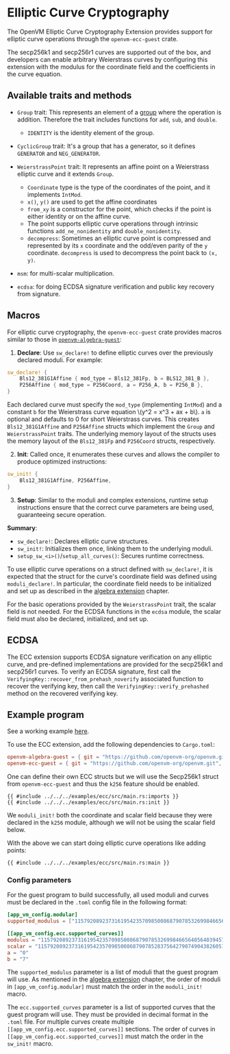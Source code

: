 # Elliptic Curve Cryptography

The OpenVM Elliptic Curve Cryptography Extension provides support for elliptic curve operations through the `openvm-ecc-guest` crate.

The secp256k1 and secp256r1 curves are supported out of the box, and developers can enable arbitrary Weierstrass curves by configuring this extension with the modulus for the coordinate field and the coefficients in the curve equation.

## Available traits and methods

- `Group` trait:
  This represents an element of a [group](<https://en.wikipedia.org/wiki/Group_(mathematics)>) where the operation is addition. Therefore the trait includes functions for `add`, `sub`, and `double`.

  - `IDENTITY` is the identity element of the group.

- `CyclicGroup` trait:
  It's a group that has a generator, so it defines `GENERATOR` and `NEG_GENERATOR`.

- `WeierstrassPoint` trait:
  It represents an affine point on a Weierstrass elliptic curve and it extends `Group`.

  - `Coordinate` type is the type of the coordinates of the point, and it implements `IntMod`.
  - `x()`, `y()` are used to get the affine coordinates
  - `from_xy` is a constructor for the point, which checks if the point is either identity or on the affine curve.
  - The point supports elliptic curve operations through intrinsic functions `add_ne_nonidentity` and `double_nonidentity`.
  - `decompress`: Sometimes an elliptic curve point is compressed and represented by its `x` coordinate and the odd/even parity of the `y` coordinate. `decompress` is used to decompress the point back to `(x, y)`.

- `msm`: for multi-scalar multiplication.

- `ecdsa`: for doing ECDSA signature verification and public key recovery from signature.

## Macros

For elliptic curve cryptography, the `openvm-ecc-guest` crate provides macros similar to those in [`openvm-algebra-guest`](./algebra.md):

1. **Declare**: Use `sw_declare!` to define elliptic curves over the previously declared moduli. For example:

```rust
sw_declare! {
    Bls12_381G1Affine { mod_type = Bls12_381Fp, b = BLS12_381_B },
    P256Affine { mod_type = P256Coord, a = P256_A, b = P256_B },
}
```

Each declared curve must specify the `mod_type` (implementing `IntMod`) and a constant `b` for the Weierstrass curve equation \\(y^2 = x^3 + ax + b\\). `a` is optional and defaults to 0 for short Weierstrass curves.
This creates `Bls12_381G1Affine` and `P256Affine` structs which implement the `Group` and `WeierstrassPoint` traits. The underlying memory layout of the structs uses the memory layout of the `Bls12_381Fp` and `P256Coord` structs, respectively.

2. **Init**: Called once, it enumerates these curves and allows the compiler to produce optimized instructions:

```rust
sw_init! {
    Bls12_381G1Affine, P256Affine,
}
```

3. **Setup**: Similar to the moduli and complex extensions, runtime setup instructions ensure that the correct curve parameters are being used, guaranteeing secure operation.

**Summary**:

- `sw_declare!`: Declares elliptic curve structures.
- `sw_init!`: Initializes them once, linking them to the underlying moduli.
- `setup_sw_<i>()`/`setup_all_curves()`: Secures runtime correctness.

To use elliptic curve operations on a struct defined with `sw_declare!`, it is expected that the struct for the curve's coordinate field was defined using `moduli_declare!`. In particular, the coordinate field needs to be initialized and set up as described in the [algebra extension](./algebra.md) chapter.

For the basic operations provided by the `WeierstrassPoint` trait, the scalar field is not needed. For the ECDSA functions in the `ecdsa` module, the scalar field must also be declared, initialized, and set up.

## ECDSA

The ECC extension supports ECDSA signature verification on any elliptic curve, and pre-defined implementations are provided for the secp256k1 and secp256r1 curves.
To verify an ECDSA signature, first call the `VerifyingKey::recover_from_prehash_noverify` associated function to recover the verifying key, then call the `VerifyingKey::verify_prehashed` method on the recovered verifying key.

## Example program

See a working example [here](https://github.com/openvm-org/openvm/blob/main/examples/ecc/src/main.rs).

To use the ECC extension, add the following dependencies to `Cargo.toml`:

```toml
openvm-algebra-guest = { git = "https://github.com/openvm-org/openvm.git" }
openvm-ecc-guest = { git = "https://github.com/openvm-org/openvm.git", features = ["k256"] }
```

One can define their own ECC structs but we will use the Secp256k1 struct from `openvm-ecc-guest` and thus the `k256` feature should be enabled.

```rust,no_run,noplayground
{{ #include ../../../examples/ecc/src/main.rs:imports }}
{{ #include ../../../examples/ecc/src/main.rs:init }}
```

We `moduli_init!` both the coordinate and scalar field because they were declared in the `k256` module, although we will not be using the scalar field below.

With the above we can start doing elliptic curve operations like adding points:

```rust,no_run,noplayground
{{ #include ../../../examples/ecc/src/main.rs:main }}
```

### Config parameters

For the guest program to build successfully, all used moduli and curves must be declared in the `.toml` config file in the following format:

```toml
[app_vm_config.modular]
supported_modulus = ["115792089237316195423570985008687907853269984665640564039457584007908834671663", "115792089237316195423570985008687907852837564279074904382605163141518161494337"]

[[app_vm_config.ecc.supported_curves]]
modulus = "115792089237316195423570985008687907853269984665640564039457584007908834671663"
scalar = "115792089237316195423570985008687907852837564279074904382605163141518161494337"
a = "0"
b = "7"
```

The `supported_modulus` parameter is a list of moduli that the guest program will use. As mentioned in the [algebra extension](./algebra.md) chapter, the order of moduli in `[app_vm_config.modular]` must match the order in the `moduli_init!` macro.

The `ecc.supported_curves` parameter is a list of supported curves that the guest program will use. They must be provided in decimal format in the `.toml` file. For multiple curves create multiple `[[app_vm_config.ecc.supported_curves]]` sections. The order of curves in `[[app_vm_config.ecc.supported_curves]]` must match the order in the `sw_init!` macro.
